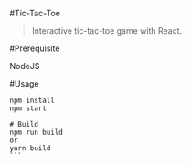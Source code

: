 #Tic-Tac-Toe

>Interactive tic-tac-toe game with React.

#Prerequisite

NodeJS

#Usage
``````
npm install
npm start

# Build
npm run build
or
yarn build
```


